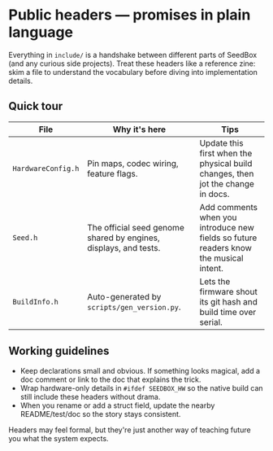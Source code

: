 # Public headers — promises in plain language

Everything in `include/` is a handshake between different parts of SeedBox (and
any curious side projects). Treat these headers like a reference zine: skim a
file to understand the vocabulary before diving into implementation details.

## Quick tour

| File | Why it's here | Tips |
| --- | --- | --- |
| `HardwareConfig.h` | Pin maps, codec wiring, feature flags. | Update this first when the physical build changes, then jot the change in docs. |
| `Seed.h` | The official seed genome shared by engines, displays, and tests. | Add comments when you introduce new fields so future readers know the musical intent. |
| `BuildInfo.h` | Auto-generated by `scripts/gen_version.py`. | Lets the firmware shout its git hash and build time over serial. |

## Working guidelines

- Keep declarations small and obvious. If something looks magical, add a doc
  comment or link to the doc that explains the trick.
- Wrap hardware-only details in `#ifdef SEEDBOX_HW` so the native build can still
  include these headers without drama.
- When you rename or add a struct field, update the nearby README/test/doc so the
  story stays consistent.

Headers may feel formal, but they're just another way of teaching future you
what the system expects.
